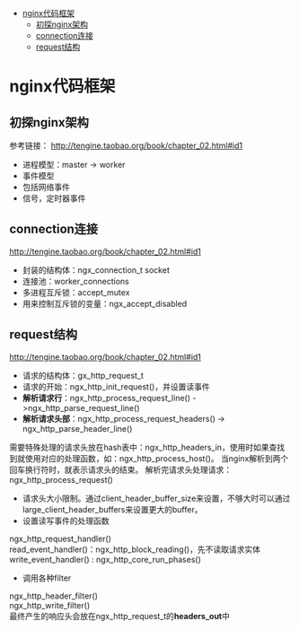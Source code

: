 <!-- TOC -->

- [nginx代码框架](#nginx代码框架)
    - [初探nginx架构](#初探nginx架构)
    - [connection连接](#connection连接)
    - [request结构](#request结构)

<!-- /TOC -->

# nginx代码框架

## 初探nginx架构
参考链接： <http://tengine.taobao.org/book/chapter_02.html#id1>

- 进程模型：master -> worker
- 事件模型
- 包括网络事件
- 信号，定时器事件

## connection连接

<http://tengine.taobao.org/book/chapter_02.html#id1>

- 封装的结构体：ngx_connection_t socket
- 连接池：worker_connections
- 多进程互斥锁：accept_mutex
- 用来控制互斥锁的变量：ngx_accept_disabled

## request结构

<http://tengine.taobao.org/book/chapter_02.html#id1>

- 请求的结构体：gx_http_request_t
- 请求的开始：ngx_http_init_request()，并设置读事件
- **解析请求行**：ngx_http_process_request_line() ->ngx_http_parse_request_line()
- **解析请求头部**：ngx_http_process_request_headers() -> ngx_http_parse_header_line()

需要特殊处理的请求头放在hash表中：ngx_http_headers_in，使用时如果查找到就使用对应的处理函数，如：ngx_http_process_host()。
当nginx解析到两个回车换行符时，就表示请求头的结束。
解析完请求头处理请求：ngx_http_process_request()

- 请求头大小限制。通过client_header_buffer_size来设置，不够大时可以通过large_client_header_buffers来设置更大的buffer。
- 设置读写事件的处理函数

ngx_http_request_handler()  
read_event_handler()：ngx_http_block_reading()，先不读取请求实体  
write_event_handler() : ngx_http_core_run_phases()  

- 调用各种filter

ngx_http_header_filter()  
ngx_http_write_filter()  
最终产生的响应头会放在ngx_http_request_t的**headers_out**中  
